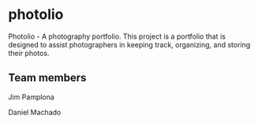# photolio
Photolio - A photography portfolio. This project is a portfolio that is designed to assist photographers in keeping track, organizing, and storing their photos. 

## Team members
Jim Pamplona

Daniel Machado
